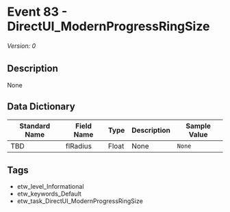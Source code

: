# Event 83 - DirectUI_ModernProgressRingSize
###### Version: 0

## Description
None

## Data Dictionary
|Standard Name|Field Name|Type|Description|Sample Value|
|---|---|---|---|---|
|TBD|flRadius|Float|None|`None`|

## Tags
* etw_level_Informational
* etw_keywords_Default
* etw_task_DirectUI_ModernProgressRingSize